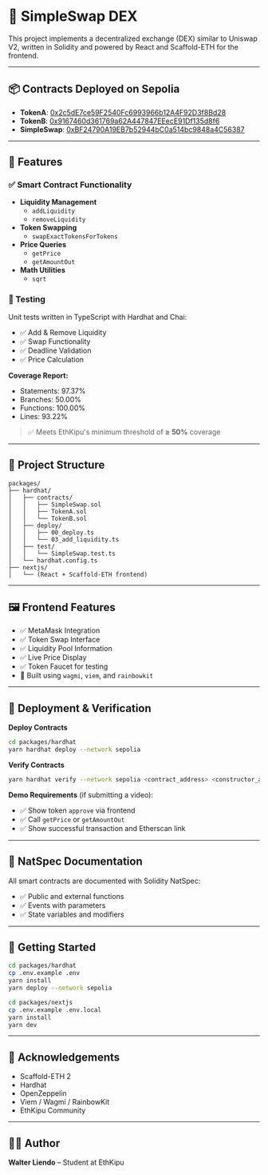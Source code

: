 # 🦄 SimpleSwap DEX

This project implements a decentralized exchange (DEX) similar to Uniswap V2, written in Solidity and powered by React and Scaffold-ETH for the frontend.

---

## 📦 Contracts Deployed on Sepolia

- **TokenA**: [0x2c5dE7ce59F2540Fc6993966b12A4F92D3f8Bd28](https://sepolia.etherscan.io/address/0x2c5dE7ce59F2540Fc6993966b12A4F92D3f8Bd28)
- **TokenB**: [0x9167460d361769a62A447847EEecE91Df135d8f6](https://sepolia.etherscan.io/address/0x9167460d361769a62A447847EEecE91Df135d8f6)
- **SimpleSwap**: [0xBF24790A19EB7b52944bC0a514bc9848a4C56387](https://sepolia.etherscan.io/address/0xBF24790A19EB7b52944bC0a514bc9848a4C56387)

---

## 🚀 Features

### ✅ Smart Contract Functionality

- **Liquidity Management**
  - `addLiquidity`
  - `removeLiquidity`
- **Token Swapping**
  - `swapExactTokensForTokens`
- **Price Queries**
  - `getPrice`
  - `getAmountOut`
- **Math Utilities**
  - `sqrt`

### 🧪 Testing

Unit tests written in TypeScript with Hardhat and Chai:

- ✅ Add & Remove Liquidity
- ✅ Swap Functionality
- ✅ Deadline Validation
- ✅ Price Calculation

**Coverage Report:**

- Statements: 97.37%
- Branches: 50.00%
- Functions: 100.00%
- Lines: 93.22%

> ✅ Meets EthKipu's minimum threshold of **≥ 50%** coverage

---

## 📁 Project Structure

```
packages/
├── hardhat/
│   ├── contracts/
│   │   ├── SimpleSwap.sol
│   │   ├── TokenA.sol
│   │   └── TokenB.sol
│   ├── deploy/
│   │   ├── 00_deploy.ts
│   │   └── 03_add_liquidity.ts
│   ├── test/
│   │   └── SimpleSwap.test.ts
│   └── hardhat.config.ts
├── nextjs/
│   └── (React + Scaffold-ETH frontend)
```

---

## 🖼️ Frontend Features

- ✅ MetaMask Integration
- ✅ Token Swap Interface
- ✅ Liquidity Pool Information
- ✅ Live Price Display
- ✅ Token Faucet for testing
- 🔧 Built using `wagmi`, `viem`, and `rainbowkit`

---

## 🧪 Deployment & Verification

**Deploy Contracts**

```bash
cd packages/hardhat
yarn hardhat deploy --network sepolia
```

**Verify Contracts**

```bash
yarn hardhat verify --network sepolia <contract_address> <constructor_args>
```

**Demo Requirements** (if submitting a video):

- ✅ Show token `approve` via frontend
- ✅ Call `getPrice` or `getAmountOut`
- ✅ Show successful transaction and Etherscan link

---

## 📄 NatSpec Documentation

All smart contracts are documented with Solidity NatSpec:

- ✅ Public and external functions
- ✅ Events with parameters
- ✅ State variables and modifiers

---

## 🧰 Getting Started

```bash
cd packages/hardhat
cp .env.example .env
yarn install
yarn deploy --network sepolia

cd packages/nextjs
cp .env.example .env.local
yarn install
yarn dev
```

---

## 🙌 Acknowledgements

- Scaffold-ETH 2
- Hardhat
- OpenZeppelin
- Viem / Wagmi / RainbowKit
- EthKipu Community

---

## 👨‍🎓 Author

**Walter Liendo** – Student at EthKipu